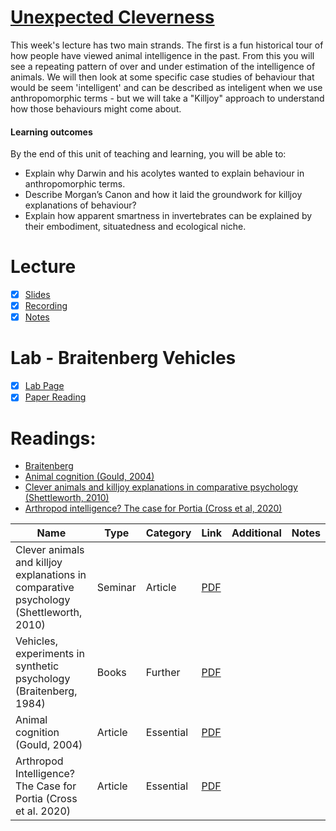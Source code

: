 # [Unexpected Cleverness](https://canvas.sussex.ac.uk/courses/34991/pages/week-2-unexpected-cleverness?module_item_id=1509126)
This week's lecture has two main strands. The first is a fun historical tour of how people have viewed animal intelligence in the past. From this you will see a repeating pattern of over and under estimation of the intelligence of animals. We will then look at some specific case studies of behaviour that would be seem 'intelligent' and can be described as inteligent when we use anthropomorphic terms - but we will take a "Killjoy" approach to understand how those behaviours might come about.

#### Learning outcomes
By the end of this unit of teaching and learning, you will be able to:
- Explain why Darwin and his acolytes wanted to explain behaviour in anthropomorphic terms.
- Describe Morgan’s Canon and how it laid the groundwork for killjoy explanations of behaviour?
- Explain how apparent smartness in invertebrates can be explained by their embodiment, situatedness and ecological niche.

# Lecture 
- [x] [Slides](https://github.com/LukeBirkett/study-planner/blob/main/826G5_Intelligence_in_Animals_and_Machines/weeks/week_2/files/IAM%20Lecture%202%20Unexpected%20Cleverness%202025-1.pdf)
- [x] [Recording](https://sussex.cloud.panopto.eu/Panopto/Pages/Viewer.aspx?id=0ad2cebc-2325-49b6-93aa-b36f00967950)
- [x] [Notes](https://github.com/LukeBirkett/study-planner/blob/main/826G5_Intelligence_in_Animals_and_Machines/weeks/week_2/files/lecture_notes.md)

# Lab - Braitenberg Vehicles
- [x] [Lab Page](https://canvas.sussex.ac.uk/courses/34991/pages/lab-1-simulating-braitenbergs-vehicles?module_item_id=1509136)
- [x] [Paper Reading]()

# Readings:
- [Braitenberg]()
- [Animal cognition (Gould, 2004)](https://readinglists.sussex.ac.uk/leganto/public/44SUS_INST/citation/23770971080002461?auth=SAML)
- [Clever animals and killjoy explanations in comparative psychology (Shettleworth, 2010)](https://readinglists.sussex.ac.uk/leganto/public/44SUS_INST/citation/23770971090002461?auth=SAML)
- [Arthropod intelligence? The case for Portia (Cross et al, 2020)](https://readinglists.sussex.ac.uk/leganto/public/44SUS_INST/citation/23770971100002461?auth=SAML)

| Name | Type | Category | Link | Additional | Notes |
|---|---|---|---|---|---|
| Clever animals and killjoy explanations in comparative psychology (Shettleworth, 2010) | Seminar | Article | [PDF](https://github.com/LukeBirkett/study-planner/blob/main/826G5_Intelligence_in_Animals_and_Machines/weeks/week_1/readings/shettleworth_2010_killjoy_explanations.pdf) |||
| Vehicles, experiments in synthetic psychology (Braitenberg, 1984) | Books | Further | [PDF](https://github.com/LukeBirkett/study-planner/blob/main/826G5_Intelligence_in_Animals_and_Machines/weeks/week_1/readings/braitenberg_1_28.pdf) |||
| Animal cognition (Gould, 2004) | Article | Essential | [PDF](https://github.com/LukeBirkett/study-planner/blob/main/826G5_Intelligence_in_Animals_and_Machines/weeks/week_0/files/animal_cognition.pdf) |||
| Arthropod Intelligence? The Case for Portia (Cross et al. 2020) | Article | Essential | [PDF](https://github.com/LukeBirkett/study-planner/blob/main/826G5_Intelligence_in_Animals_and_Machines/weeks/week_2/files/arthropod_portia.pdf) | | |

